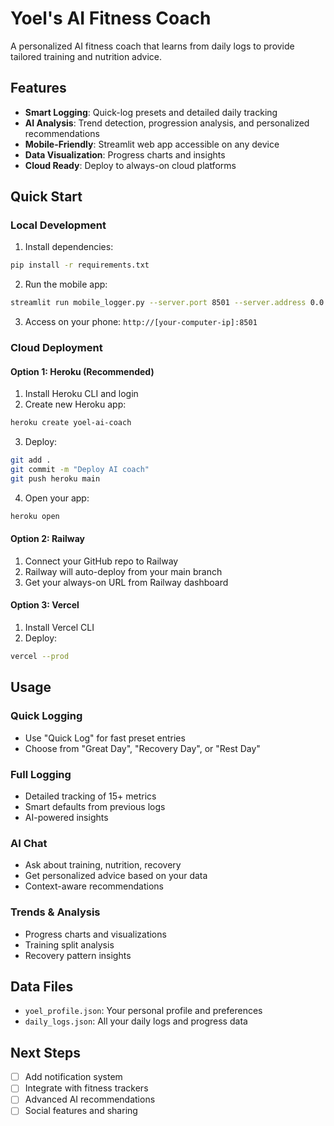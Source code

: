 # Yoel's AI Fitness Coach

A personalized AI fitness coach that learns from daily logs to provide tailored training and nutrition advice.

## Features

- **Smart Logging**: Quick-log presets and detailed daily tracking
- **AI Analysis**: Trend detection, progression analysis, and personalized recommendations
- **Mobile-Friendly**: Streamlit web app accessible on any device
- **Data Visualization**: Progress charts and insights
- **Cloud Ready**: Deploy to always-on cloud platforms

## Quick Start

### Local Development

1. Install dependencies:
```bash
pip install -r requirements.txt
```

2. Run the mobile app:
```bash
streamlit run mobile_logger.py --server.port 8501 --server.address 0.0.0.0
```

3. Access on your phone: `http://[your-computer-ip]:8501`

### Cloud Deployment

#### Option 1: Heroku (Recommended)

1. Install Heroku CLI and login
2. Create new Heroku app:
```bash
heroku create yoel-ai-coach
```

3. Deploy:
```bash
git add .
git commit -m "Deploy AI coach"
git push heroku main
```

4. Open your app:
```bash
heroku open
```

#### Option 2: Railway

1. Connect your GitHub repo to Railway
2. Railway will auto-deploy from your main branch
3. Get your always-on URL from Railway dashboard

#### Option 3: Vercel

1. Install Vercel CLI
2. Deploy:
```bash
vercel --prod
```

## Usage

### Quick Logging
- Use "Quick Log" for fast preset entries
- Choose from "Great Day", "Recovery Day", or "Rest Day"

### Full Logging
- Detailed tracking of 15+ metrics
- Smart defaults from previous logs
- AI-powered insights

### AI Chat
- Ask about training, nutrition, recovery
- Get personalized advice based on your data
- Context-aware recommendations

### Trends & Analysis
- Progress charts and visualizations
- Training split analysis
- Recovery pattern insights

## Data Files

- `yoel_profile.json`: Your personal profile and preferences
- `daily_logs.json`: All your daily logs and progress data

## Next Steps

- [ ] Add notification system
- [ ] Integrate with fitness trackers
- [ ] Advanced AI recommendations
- [ ] Social features and sharing 